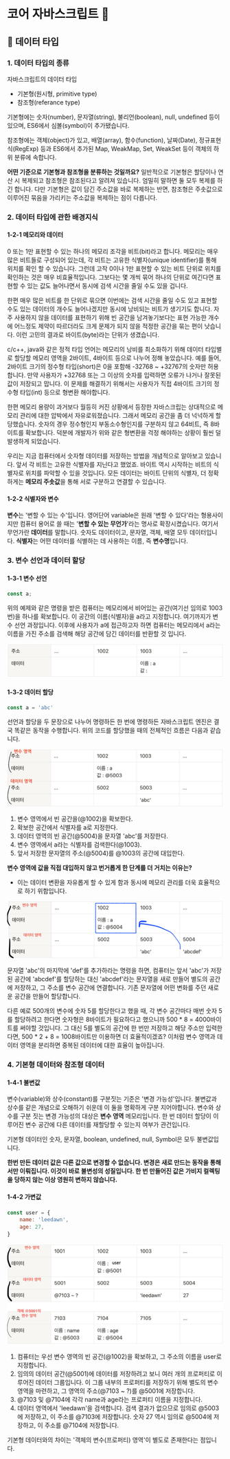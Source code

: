 # 코어 자바스크립트 🐯

## 🔧 데이터 타입

### 1. 데이터 타입의 종류

자바스크립트의 데이터 타입

- 기본형(원시형, primitive type)
- 참조형(referance type)

기본형에는 숫자(number), 문자열(string), 불리언(boolean), null, undefined 등이 있으며, ES6에서 심볼(symbol)이 추가됐습니다.

참조형에는 객체(object)가 있고, 배열(array), 함수(function), 날짜(Date), 정규표현식(RegExp) 등과 ES6에서 추가된 Map, WeakMap, Set, WeakSet 등이 객체의 하위 분류에 속합니다.

**어떤 기준으로 기본형과 참조형을 분류하는 것일까요?**
일반적으로 기본형은 할당이나 연산 시 복제되고 참조형은 참조된다고 알려져 있습니다. 엄밀히 말하면 둘 모두 복제를 하긴 합니다. 다만 기본형은 값이 담긴 주소값을 바로 복제하는 반면, 참조형은 주솟값으로 이루어진 묶음을 가리키는 주소값을 복제하는 점이 다릅니다.

### 2. 데이터 타입에 관한 배경지식

#### 1-2-1 메모리와 데이터

0 또는 1만 표현할 수 있는 하나의 메모리 조각을 비트(bit)라고 합니다. 메모리는 매우 많은 비트들로 구성되어 있는데, 각 비트는 고유한 식별자(unique identifier)를 통해 위치를 확인 할 수 있습니다. 그런데 고작 0이나 1만 표현할 수 있는 비트 단위로 위치를 확인하는 것은 매우 비효율적입니다. 그보다는 몇 개씩 묶어 하나의 단위로 여긴다면 표현할 수 있는 값도 늘어나면서 동시에 검색 시간을 줄일 수도 있을 겁니다.

한편 매우 많은 비트를 한 단위로 묶으면 이번에는 검색 시간을 줄일 수도 있고 표현할 수도 있는 데이터의 개수도 늘어나겠지만 동시에 낭비되는 비트가 생기기도 합니다. 자주 사용하지 않을 데이터를 표현하기 위해 빈 공간을 남겨놓기보다는 표현 가능한 개수에 어느정도 제약이 따르더라도 크게 문제가 되지 않을 적정한 공간을 묶는 편이 낫습니다. 이런 고민의 결과로 바이트(byte)라는 단위가 생겼습니다.

c/c++, java와 같은 정적 타입 언어는 메모리의 낭비를 최소화하기 위해 데이터 타입별로 할당할 메모리 영역을 2바이트, 4바이트 등으로 나누어 정해 놓았습니다. 예를 들어, 2바이트 크기의 정수형 타입(short)은 0을 포함해 -32768 ~ +32767의 숫자만 허용합니다. 만약 사용자가 +32768 또는 그 이상의 숫자를 입력하면 오류가 나거나 잘못된 값이 저장되고 맙니다. 이 문제를 해결하기 위해서는 사용자가 직접 4바이트 크기의 정수형 타입(int) 등으로 형변환 해야합니다.

한편 메모리 용량이 과거보다 월등히 커진 상황에서 등장한 자바스크립는 상대적으로 메모리 관리에 대한 압박에서 자유로워졌습니다. 그래서 메모리 공간을 좀 더 넉넉하게 할당했습니다. 숫자의 경우 정수형인지 부동소수형인지를 구분하지 않고 64비트, 즉 8바이트를 확보합니다. 덕분에 개발자가 위와 같은 형변환을 걱정 해야하는 상황이 훨씬 덜 발생하게 되었습니다.

우리는 지금 컴퓨터에서 숫자형 데이터를 저장하는 방법을 개념적으로 알아보고 있습니다. 앞서 각 비트는 고유한 식별자를 지닌다고 했었죠. 바이트 역시 시작하는 비트의 식별자로 위치를 파악할 수 있을 것입니다. 모든 데이터는 바이트 단위의 식별자, 더 정확하게는 **메모리 주솟값**을 통해 서로 구분하고 연결할 수 있습니다.

#### 1-2-2 식별자와 변수

**변수**는 '변할 수 있는 수'입니다. 영어단어 variable은 원래 '변할 수 있다'라는 형용사이지만 컴퓨터 용어로 쓸 때는 '**변할 수 있는 무언가**'라는 명사로 확장시켰습니다. 여기서 무언가란 **데이터**를 말합니다. 숫자도 데이터이고, 문자열, 객체, 배열 모두 데이터입니다. **식별자**는 어떤 데이터를 식별하는 데 사용하는 이름, 즉 **변수명**입니다.

### 3. 변수 선언과 데이터 할당

#### 1-3-1 변수 선언

```javascript
const a;
```

위의 예제와 같은 명령을 받은 컴퓨터는 메모리에서 비어있는 공간(여기선 임의로 1003번)을 하나를 확보합니다. 이 공간의 이름(식별자)을 a라고 지정합니다. 여기까지가 변수 선언 과정입니다. 이후에 사용자가 a에 접근하고자 하면 컴퓨터는 메모리에서 a라는 이름을 가진 주소를 검색해 해당 공간에 담긴 데이터를 반환할 것 입니다.

![core-js1](./img/core-js1.png)

#### 1-3-2 데이터 할당

```javascript
const a = 'abc'
```

선언과 할당을 두 문장으로 나누어 명령하든 한 번에 명령하든 자바스크립트 엔진은 결국 똑같은 동작을 수행합니다.
위의 코드를 할당했을 때의 전체적인 흐름은 다음과 같습니다.

![core-js2](./img/core-js2.png)

1. 변수 영역에서 빈 공간을(@1002)을 확보한다.
2. 확보한 공간에서 식별자를 a로 지정한다.
3. 데이터 영역의 빈 공간(@5004)을 문자열 'abc'를 저장한다.
4. 변수 영역에서 a라는 식별자를 검색한다(@1003).
5. 앞서 저장한 문자열의 주소(@5004)를 @1003의 공간에 대입한다.

**변수 영역에 값을 직접 대입하지 않고 번거롭게 한 단계를 더 거치는 이유는?**

- 이는 데이터 변환을 자유롭게 할 수 있게 함과 동시에 메모리 관리를 더욱 효율적으로 하기 위함입니다.

![core-js3](./img/core-js3.png)

문자열 'abc'의 마지막에 'def'를 추가하라는 명령을 하면, 컴퓨터는 앞서 'abc'가 저장된 공간에 'abcdef'를 할당하는 대신 'abcdef'라는 문자열을 새로 만들어 별도의 공간에 저장하고, 그 주소를 변수 공간에 연결합니다. 기존 문자열에 어떤 변화를 주던 새로운 공간을 만들어 할당합니다.

다른 예로 500개의 변수에 숫자 5를 할당한다고 했을 때, 각 변수 공간마다 매번 숫자 5를 할당하려고 한다면 숫자형은 8바이트가 필요하다고 했으니까 500 \* 8 = 4000바이트를 써야할 것입니다. 그 대신 5를 별도의 공간에 한 번만 저장하고 해당 주소만 입력한다면, 500 \* 2 + 8 = 1008바이트만 이용하면 더 효율적이겠죠? 이처럼 변수 영역과 데이터 영역을 분리하면 중복된 데이터에 대한 효율이 높아집니다.

### 4. 기본형 데이터와 참조형 데이터

#### 1-4-1 불변값

변수(variable)와 상수(constant)를 구분짓는 기준은 '변경 가능성'입니다. 불변값과 상수를 같은 개념으로 오해하기 쉬운데 이 둘을 명확하게 구분 지어야합니다. 변수와 상수를 구분 짓는 변경 가능성의 대상은 **변수 영역** 메모리입니다. 한 번 데이터 할당이 이루어진 변수 공간에 다른 데이터를 재할당할 수 있는지 여부가 관건입니다.

기본형 데이터인 숫자, 문자열, boolean, undefined, null, Symbol은 모두 불변값입니다.

**한번 만든 데이터 값은 다른 값으로 변경할 수 없습니다. 변경은 새로 만드는 동작을 통해서만 이뤄집니다. 이것이 바로 불변성의 성질입니다. 한 번 만들어진 값은 가비지 컬렉팅을 당하지 않는 이상 영원히 변하지 않습니다.**

#### 1-4-2 가변값

```javascript
const user = {
	name: 'leedawn',
	age: 27,
}
```

![core-js4](./img/core-js4.png)

1. 컴퓨터는 우선 변수 영역의 빈 공간(@1002)을 확보하고, 그 주소의 이름을 user로 지정합니다.
2. 임의의 데이터 공간(@5001)에 데이터를 저장하려고 보니 여러 개의 프로퍼티로 이루어진 데이터 그룹입니다. 이 그룹 내부의 프로퍼티를 저장하기 위해 별도의 변수 영역을 마련하고, 그 영역의 주소(@7103 ~ ?)를 @5001에 저장합니다.
3. @7103 및 @7104에 각각 name과 age라는 프로퍼티 이름을 지정합니다.
4. 데이터 영역에서 'leedawn'을 검색합니다. 검색 결과가 없으므로 임의로 @5003에 저장하고, 이 주소를 @7103에 저장합니다. 숫자 27 역시 임의로 @5004에 저장하고, 이 주소를 @7104에 저장합니다.

기본형 데이터와의 차이는 '객체의 변수(프로퍼티) 영역'이 별도로 존재한다는 점입니다.
